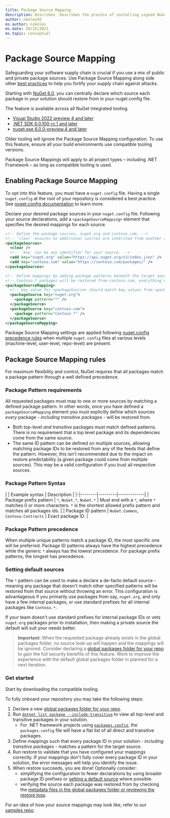 ```yaml
---
title: Package Source Mapping
description: Describes  Describes the process of installing signed NuGet packages and configuring package signature trust settings.
author: nkolev92
ms.author: nikolev
ms.date: 10/15/2021
ms.topic: conceptual
---
```


# Package Source Mapping

Safeguarding your software supply chain is crucial if you use a mix of public and private package sources.
Use Package Source Mapping along side other [best practices](..\concepts\Security-Best-Practices.md) to help you fortify your supply chain against attacks.

Starting with [NuGet 6.0](..\release-notes\NuGet-6.0.md), you can centrally declare which source each package in your solution should restore from in your nuget.config file.

The feature is available across all NuGet integrated tooling.

* [Visual Studio 2022 preview 4 and later](https://visualstudio.microsoft.com/downloads/)
* [.NET SDK 6.0.100-rc.1 and later](https://dotnet.microsoft.com/download/dotnet/6.0)
* [nuget.exe 6.0.0-preview.4 and later](https://www.nuget.org/downloads)

Older tooling will ignore the Package Source Mapping configuration. To use this feature, ensure all your build environments use compatible tooling versions.

Package Source Mappings will apply to all project types – including .NET Framework – as long as compatible tooling is used.

## Enabling Package Source Mapping

To opt into this feature, you must have a `nuget.config` file. Having a single `nuget.config` at the root of your repository is considered a best practice. See [nuget.config documentation](../reference/nuget-config-file) to learn more.

Declare your desired package sources in your `nuget.config` file. Following your source declarations, add a `<packageSourceMapping>` element that specifies the desired mappings for each source.

```xml
<!-- Define the package sources, nuget.org and contoso.com. -->
<!-- `clear` ensures no additional sources are inherited from another config file. -->
<packageSources>
  <clear />
  <!-- `key` can be any identifier for your source. -->
  <add key="nuget.org" value="https://api.nuget.org/v3/index.json" />
  <add key="contoso.com" value="https://contoso.com/packages/" />
</packageSources>

<!-- Define mappings by adding package patterns beneath the target source. -->
<!-- Contoso.* packages will be restored from contoso.com, everything else from nuget.org. -->
<packageSourceMapping>
  <!-- key value for <packageSource> should match key values from <packageSources> element -->
  <packageSource key="nuget.org">
    <package pattern="*" />
  </packageSource>
  <packageSource key="contoso.com">
    <package pattern="Contoso.*" />
  </packageSource>
</packageSourceMapping>
```

Package Source Mapping settings are applied following [nuget.config precedence rules](configuring-nuget-behavior#how-settings-are-applied) when multiple `nuget.config` files at various levels (machine-level, user-level, repo-level) are present.

## Package Source Mapping rules

For maximum flexibility and control, NuGet requires that all packages match a package pattern through a well defined precedence.

### Package Pattern requirements

All requested packages must map to one or more sources by matching a defined package pattern. In other words, once you have defined a `packageSourceMapping` element you must explicitly define which sources *every* package - *including transitive packages* - will be restored from.

* Both top-level *and transitive* packages must match defined patterns. There is no requirement that a top level package and its dependencies come from the same source.  
* The same ID pattern can be defined on multiple sources, allowing matching package IDs to be restored from any of the feeds that define the pattern. However, this isn't recommended due to the impact on restore predictability (a given package could come from multiple sources). This may be a valid configuration if you trust all respective sources.

### Package Pattern Syntax

| | Example syntax | Description |
|-|--------|---------|-------------|
| Package prefix pattern | `*`, `NuGet.*`, `NuGet.*` | Must end with a `*`, where `*` matches 0 or more characters. `*` is the shortest allowed prefix pattern and matches all packages ids. |
| Package ID pattern | `NuGet.Common`, `Contoso.Contracts` | Exact package ID. |

### Package Pattern precedence

When multiple unique patterns match a package ID, the most specific one will be preferred. Package ID patterns always have the highest precedence while the generic `*` always has the lowest precedence. For package prefix patterns, the longest has precedence.

### Setting default sources

The `*` pattern can be used to make a declare a de-facto default source - meaning any package that doesn't match other specified patterns will be restored from that source without throwing an error.
This configuration is advantageous if you primarily use packages from say, `nuget.org`, and only have a few internal packages, or use standard prefixes for all internal packages like `Contoso.*`.

If your team doesn't use standard prefixes for internal package IDs or vets `nuget.org` packages prior to installation, then making a private source the default will suit your needs better.

> **Important:** When the requested package already exists in the global packages folder, no source look-up will happen and the mappings will be ignored. Consider declaring a [global packages folder for your repo](../reference/nuget-config-file#config-section) to gain the full security benefits of this feature. Work to improve the experience with the default global packages folder in planned for a next iteration.

### Get started

Start by downloading the compatible tooling.

To fully onboard your repository you may take the following steps:

1. Declare a new [global packages folder for your repo](../reference/nuget-config-file#config-section).
1. Run [`dotnet list package --include-transitive`](/dotnet/core/tools/dotnet-list-package#synopsis) to view all top-level and transitive packages in your solution.
    * For .NET framework projects using [`packages.config`](../reference/packages-config), the `packages.config` file will have a flat list of all direct and transitive packages.
1. Define mappings such that every package ID in your solution - *including transitive packages* - matches a pattern for the target source.
1. Run restore to validate that you have configured your mappings correctly. If your mappings don't fully cover every package ID in your solution, the error messages will help you identify the issue.
1. When restore succeeds, you are done! Optionally consider:
    * simplifying the configuration to fewer declarations by using broader package ID prefixes or [setting a default source](#setting-default-sources) where possible.
    * verifying the source each package was restored from by checking the [metadata files in the global packages folder or reviewing the restore logs](https://devblogs.microsoft.com/nuget/performance-and-polish-with-nuget-5-9/).

For an idea of how your source mappings may look like, refer to our [samples repo](https://github.com/NuGet/Samples/tree/main/PackageSourceMappingExample).
